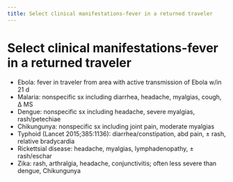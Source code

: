 ```yaml
---
title: Select clinical manifestations-fever in a returned traveler
---
```

# Select clinical manifestations-fever in a returned traveler

* Ebola: fever in traveler from area with active transmission of Ebola w/in 21 d
* Malaria: nonspecific sx including diarrhea, headache, myalgias, cough, Δ MS
* Dengue: nonspecific sx including headache, severe myalgias, rash/petechiae
* Chikungunya: nonspecific sx including joint pain, moderate myalgias
* Typhoid (Lancet 2015;385:1136): diarrhea/constipation, abd pain, ± rash, relative bradycardia
* Rickettsial disease: headache, myalgias, lymphadenopathy, ± rash/eschar
* Zika: rash, arthralgia, headache, conjunctivitis; often less severe than dengue, Chikungunya
